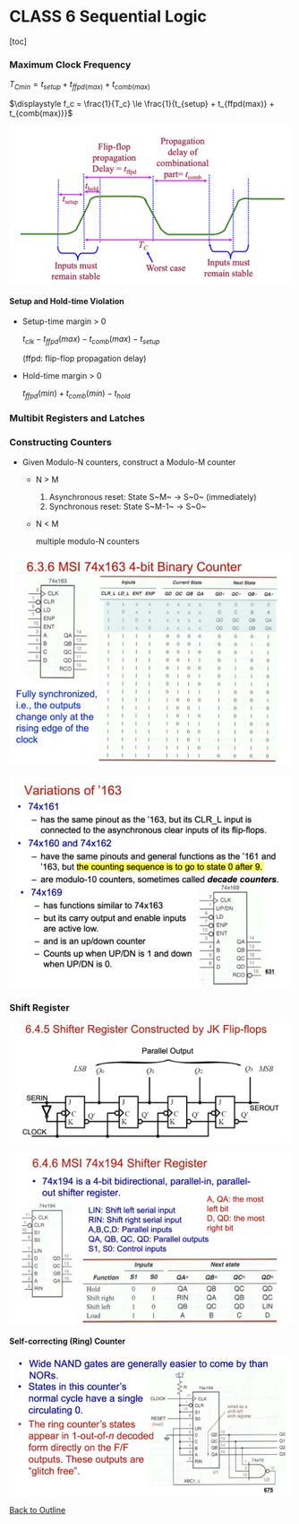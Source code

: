 # CLASS 6 Sequential Logic

[toc]



### Maximum Clock Frequency

$\displaystyle T_{Cmin} = t_{setup} + t_{ffpd(max)} + t_{comb(max)}$

$\displaystyle f_c = \frac{1}{T_c} \le \frac{1}{t_{setup} + t_{ffpd(max)} + t_{comb(max)}}$



![Worst Timing Case](img/class6/worst_timing_case.png)

#### Setup and Hold-time Violation

- Setup-time margin > 0

  $t_{clk} - t_{ffpd}(max) - t_{comb}(max) - t_{setup}$ 

  (ffpd: flip-flop propagation delay)

- Hold-time margin > 0

  $t_{ffpd}(min) + t_{comb}(min) - t_{hold}$



### Multibit Registers and Latches



### Constructing Counters

- Given Modulo-N counters, construct a Modulo-M counter

  - N > M

    1. Asynchronous reset: State S~M~ -> S~0~ (immediately)
    2. Synchronous reset: State S~M-1~ -> S~0~

  - N < M

    multiple modulo-N counters



![74x163](img/class6/74x163.png)

![variations_of_163](img/class6/variations_of_163.png)



### Shift Register

![Shift Register by JK](img/class6/shift_register_with_jk.png)

![74x194](img/class6/msi_74x194.png)

#### Self-correcting (Ring) Counter

![](img/class6/slef_corr_counter_nand.png)

[Back to Outline](outline.md)
